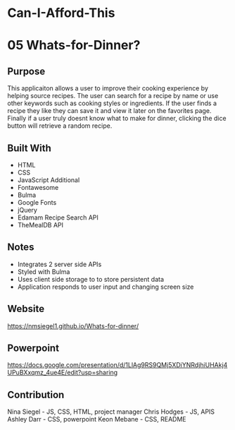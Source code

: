 # Can-I-Afford-This
# 05 Whats-for-Dinner?
## Purpose
This applicaiton allows a user to improve their cooking experience by helping source recipes. The user can search for a recipe by name or use other keywords such as cooking styles or ingredients. If the user finds a recipe they like they can save it and view it later on the favorites page. Finally if a user truly doesnt know what to make for dinner, clicking the dice button will retrieve a random recipe.
## Built With
* HTML
* CSS
* JavaScript
Additional
* Fontawesome
* Bulma
* Google Fonts
* jQuery
* Edamam Recipe Search API
* TheMealDB API
## Notes
* Integrates 2 server side APIs
* Styled with Bulma
* Uses client side storage to to store persistent data
* Application responds to user input and changing screen size
## Website
https://nmsiegel1.github.io/Whats-for-dinner/
## Powerpoint
https://docs.google.com/presentation/d/1LlAg9RS9QMj5XDiYNRdjhiUHAkj4UPuBXxqmz_4ue4E/edit?usp=sharing

## Contribution
Nina Siegel - JS, CSS, HTML, project manager
Chris Hodges - JS, APIS
Ashley Darr - CSS, powerpoint
Keon Mebane - CSS, README
